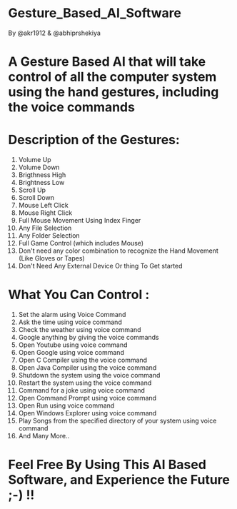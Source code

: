# Gesture_Based_AI_Software
By @akr1912 & @abhiprshekiya 
# A Gesture Based AI that will take control of all the computer system using the hand gestures, including the voice commands

# Description of the Gestures:
1. Volume Up
2. Volume Down
3. Brigthness High
4. Brightness Low
5. Scroll Up
6. Scroll Down
7. Mouse Left Click 
8. Mouse Right Click
9. Full Mouse Movement Using Index Finger
10. Any File Selection
11. Any Folder Selection
12. Full Game Control (which includes Mouse)
13. Don't need any color combination to recognize the Hand Movement (Like Gloves or Tapes)
14. Don't Need Any External Device Or thing To Get started

# What You Can Control :
1. Set the alarm using Voice Command
2. Ask the time using voice command
3. Check the weather using voice command
4. Google anything by giving the voice commands
5. Open Youtube using voice command
6. Open Google using voice command
7. Open C Compiler using the voice command
8. Open Java Compiler using the voice command
9. Shutdown the system using the voice command
10. Restart the system using the voice command
11. Command for a joke using voice command
12. Open Command Prompt using voice command
13. Open Run using voice command
14. Open Windows Explorer using voice command
15. Play Songs from the specified directory of your system using voice command
16. And Many More..

# Feel Free By Using This AI Based Software, and Experience the Future ;-) !!
